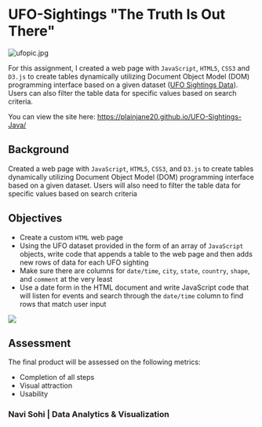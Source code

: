# UFO-Sightings "The Truth Is Out There"

![ufopic.jpg](https://github.com/PlainJane20/UFO-Sightings-Java/blob/main/static/images/ufopic.jpg)

For this assignment, I created a web page with `JavaScript`, `HTML5`, `CSS3` and `D3.js` to create tables dynamically utilizing Document Object Model (DOM) programming interface based on a given dataset ([UFO Sightings Data](https://github.com/PlainJane20/UFO-Sightings-Java/blob/main/UFO-Level%201/static/js/data.js)). Users can also filter the table data for specific values based on search criteria.

You can view the site here: https://plainjane20.github.io/UFO-Sightings-Java/

## Background

Created a web page with `JavaScript`, `HTML5`, `CSS3`, and `D3.js` to create tables dynamically utilizing Document Object Model (DOM) programming interface based on a given dataset. Users will also need to filter the table data for specific values based on search criteria


## Objectives

* Create a custom `HTML` web page
* Using the UFO dataset provided in the form of an array of `JavaScript` objects, write code that appends a table to the web page and then adds new rows of data for each UFO sighting
* Make sure there are columns for `date/time`, `city`, `state`, `country`, `shape`, and `comment` at the very least
* Use a date form in the HTML document and write JavaScript code that will listen for events and search through the `date/time` column to find rows that match user input

![](images/UFO_BasicSearch.jpg)  

## Assessment

The final product will be assessed on the following metrics:
* Completion of all steps
* Visual attraction
* Usability

### Navi Sohi | Data Analytics & Visualization
